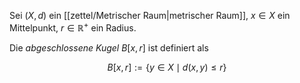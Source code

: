 Sei $(X, d)$ ein [[zettel/Metrischer Raum|metrischer Raum]], $x \in X$ ein Mittelpunkt, $r \in \mathbb{R}^+$ ein Radius.

Die *abgeschlossene Kugel* $B[x, r]$ ist definiert als

$$
	B[x, r] := \{ y \in X \mid d(x, y) \le r \}
$$